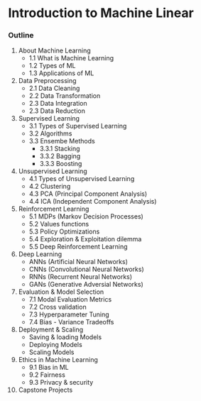 # Introduction to Machine Linear

### Outline

1. About Machine Learning
   - 1.1 What is Machine Learning
   - 1.2 Types of ML
   - 1.3 Applications of ML
2. Data Preprocessing
   - 2.1 Data Cleaning
   - 2.2 Data Transformation
   - 2.3 Data Integration
   - 2.3 Data Reduction
3. Supervised Learning
   - 3.1 Types of Supervised Learning
   - 3.2 Algorithms
   - 3.3 Ensembe Methods
     - 3.3.1 Stacking
     - 3.3.2 Bagging
     - 3.3.3 Boosting
4. Unsupervised Learning
   - 4.1 Types of Unsupervised Learning
   - 4.2 Clustering
   - 4.3 PCA (Principal Component Analysis)
   - 4.4 ICA (Independent Component Analysis)
5. Reinforcement Learning
   - 5.1 MDPs (Markov Decision Processes)
   - 5.2 Values functions
   - 5.3 Policy Optimizations
   - 5.4 Exploration & Exploitation dilemma
   - 5.5 Deep Reinforcement Learning
6. Deep Learning
   - ANNs (Artificial Neural Networks)
   - CNNs (Convolutional Neural Networks)
   - RNNs (Recurrent Neural Networks)
   - GANs (Generative Adversial Networks)
7. Evaluation & Model Selection
   - 7.1 Modal Evaluation Metrics
   - 7.2 Cross validation
   - 7.3 Hyperparameter Tuning
   - 7.4 Bias - Variance Tradeoffs
8. Deployment & Scaling
   - Saving & loading Models
   - Deploying Models
   - Scaling Models
9. Ethics in Machine Learning
   - 9.1 Bias in ML
   - 9.2 Fairness
   - 9.3 Privacy & security
10. Capstone Projects
